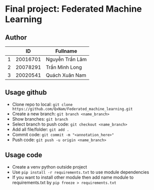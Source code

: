 # Final project: Federated Machine Learning

## Author
||ID|Fullname|
|---|---|---|
|1|20016701|Nguyễn Trần Lâm|
|2|20078291|Trần Minh Long|
|3|20020541|Quách Xuân Nam|

## Usage github
- Clone repo to local: `git clone https://github.com/QxNam/Federated_machine_learning.git`
- Create a new branch: `git branch <name_branch>`
- Show branches: `git branch`
- Select branch to push code: `git checkout <name_branch>`
- Add all file/folder: `git add .`
- Commit code: `git commit -m "<annotation_here>"`
- Push code: `git push -u origin <name_branch>`

## Usage code
- Create a venv python outside project
- Use `pip install -r requirements.txt` to use module dependencies
- If you want to install other module then add name module to requirements.txt by `pip freeze > requirements.txt`